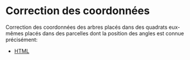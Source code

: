 # Correction des coordonnées

Correction des coordonnées des arbres placés dans des quadrats eux-mêmes placés dans des parcelles dont la position des angles est connue précisément:

- [HTML](https://ericmarcon.github.io/coco/points.html)
